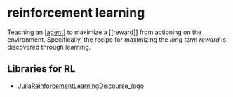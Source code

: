 # reinforcement learning

Teaching an [[agent]] to maximize a [[reward]] from actioning on the environment. Specifically, the recipe for maximizing the *long term reward* is discovered through learning.
## Libraries for RL

- [JuliaReinforcementLearningDiscourse_logo](https://juliareinforcementlearning.org/)

[//begin]: # "Autogenerated link references for markdown compatibility"
[agent]: agent "agent"
[//end]: # "Autogenerated link references"